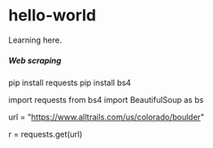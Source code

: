 # hello-world
Learning here.

##### Web scraping
pip install requests
pip install bs4

import requests
from bs4 import BeautifulSoup as bs

url = "https://www.alltrails.com/us/colorado/boulder"

r = requests.get(url)

